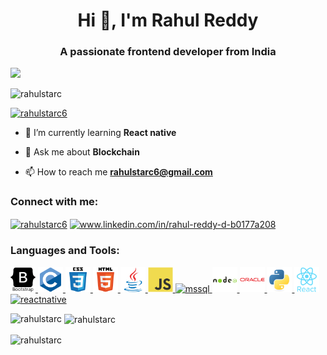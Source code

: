 
<h1 align="center">Hi 👋, I'm Rahul Reddy</h1>
<h3 align="center">A passionate frontend developer from India</h3>
<img src="https://media.tenor.com/2uyENRmiUt0AAAAM/coding.gif">
<p align="left"> <img src="https://komarev.com/ghpvc/?username=rahulstarc&label=Profile%20views&color=0e75b6&style=flat" alt="rahulstarc" /> </p>

<p align="left"> <a href="https://twitter.com/rahulstarc6" target="blank"><img src="https://img.shields.io/twitter/follow/rahulstarc6?logo=twitter&style=for-the-badge" alt="rahulstarc6" /></a> </p>

- 🌱 I’m currently learning **React native**

- 💬 Ask me about **Blockchain**

- 📫 How to reach me **rahulstarc6@gmail.com**

<h3 align="left">Connect with me:</h3>
<p align="left">
<a href="https://twitter.com/rahulstarc6" target="blank"><img align="center" src="https://raw.githubusercontent.com/rahuldkjain/github-profile-readme-generator/master/src/images/icons/Social/twitter.svg" alt="rahulstarc6" height="30" width="40" /></a>
<a href="https://linkedin.com/in/www.linkedin.com/in/rahul-reddy-d-b0177a208" target="blank"><img align="center" src="https://raw.githubusercontent.com/rahuldkjain/github-profile-readme-generator/master/src/images/icons/Social/linked-in-alt.svg" alt="www.linkedin.com/in/rahul-reddy-d-b0177a208" height="30" width="40" /></a>
</p>

<h3 align="left">Languages and Tools:</h3>
<p align="left"> <a href="https://getbootstrap.com" target="_blank" rel="noreferrer"> <img src="https://raw.githubusercontent.com/devicons/devicon/master/icons/bootstrap/bootstrap-plain-wordmark.svg" alt="bootstrap" width="40" height="40"/> </a> <a href="https://www.cprogramming.com/" target="_blank" rel="noreferrer"> <img src="https://raw.githubusercontent.com/devicons/devicon/master/icons/c/c-original.svg" alt="c" width="40" height="40"/> </a> <a href="https://www.w3schools.com/css/" target="_blank" rel="noreferrer"> <img src="https://raw.githubusercontent.com/devicons/devicon/master/icons/css3/css3-original-wordmark.svg" alt="css3" width="40" height="40"/> </a> <a href="https://www.w3.org/html/" target="_blank" rel="noreferrer"> <img src="https://raw.githubusercontent.com/devicons/devicon/master/icons/html5/html5-original-wordmark.svg" alt="html5" width="40" height="40"/> </a> <a href="https://www.java.com" target="_blank" rel="noreferrer"> <img src="https://raw.githubusercontent.com/devicons/devicon/master/icons/java/java-original.svg" alt="java" width="40" height="40"/> </a> <a href="https://developer.mozilla.org/en-US/docs/Web/JavaScript" target="_blank" rel="noreferrer"> <img src="https://raw.githubusercontent.com/devicons/devicon/master/icons/javascript/javascript-original.svg" alt="javascript" width="40" height="40"/> </a> <a href="https://www.microsoft.com/en-us/sql-server" target="_blank" rel="noreferrer"> <img src="https://www.svgrepo.com/show/303229/microsoft-sql-server-logo.svg" alt="mssql" width="40" height="40"/> </a> <a href="https://nodejs.org" target="_blank" rel="noreferrer"> <img src="https://raw.githubusercontent.com/devicons/devicon/master/icons/nodejs/nodejs-original-wordmark.svg" alt="nodejs" width="40" height="40"/> </a> <a href="https://www.oracle.com/" target="_blank" rel="noreferrer"> <img src="https://raw.githubusercontent.com/devicons/devicon/master/icons/oracle/oracle-original.svg" alt="oracle" width="40" height="40"/> </a> <a href="https://www.python.org" target="_blank" rel="noreferrer"> <img src="https://raw.githubusercontent.com/devicons/devicon/master/icons/python/python-original.svg" alt="python" width="40" height="40"/> </a> <a href="https://reactjs.org/" target="_blank" rel="noreferrer"> <img src="https://raw.githubusercontent.com/devicons/devicon/master/icons/react/react-original-wordmark.svg" alt="react" width="40" height="40"/> </a> <a href="https://reactnative.dev/" target="_blank" rel="noreferrer"> <img src="https://reactnative.dev/img/header_logo.svg" alt="reactnative" width="40" height="40"/> </a> </p>

<p><img align="left" src="https://github-readme-stats.vercel.app/api/top-langs?username=rahulstarc&show_icons=true&locale=en&layout=compact" alt="rahulstarc" /></p>

<p>&nbsp;<img align="center" src="https://github-readme-stats.vercel.app/api?username=rahulstarc&show_icons=true&locale=en" alt="rahulstarc" /></p>

<p><img align="center" src="https://github-readme-streak-stats.herokuapp.com/?user=rahulstarc&" alt="rahulstarc" /></p>
